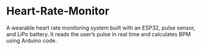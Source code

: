 # Heart-Rate-Monitor
A wearable heart rate monitoring system built with an ESP32, pulse sensor, and LiPo battery. It reads the user’s pulse in real time and calculates BPM using Arduino code.
